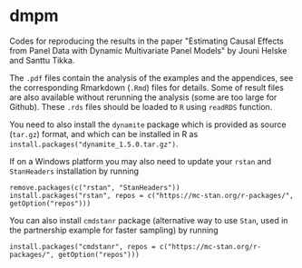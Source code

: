 # dmpm
Codes for reproducing the results in the paper "Estimating Causal Effects from Panel Data with Dynamic Multivariate Panel Models" by Jouni Helske and Santtu Tikka.

The `.pdf` files contain the analysis of the examples and the appendices, see the corresponding Rmarkdown (`.Rmd`) files for details. Some of result files are also available without rerunning the analysis (some are too large for Github). These `.rds` files should be loaded to `R` using `readRDS` function.

You need to also install the `dynamite` package which is provided as source (`tar.gz`) format, and which can be installed in R as `install.packages("dynamite_1.5.0.tar.gz")`.

If on a Windows platform you may also need to update your `rstan` and `StanHeaders` installation by running

```
remove.packages(c("rstan", "StanHeaders"))
install.packages("rstan", repos = c("https://mc-stan.org/r-packages/", getOption("repos")))
```

You can also install `cmdstanr` package (alternative way to use `Stan`, used in the partnership example for faster sampling) by running
```
install.packages("cmdstanr", repos = c("https://mc-stan.org/r-packages/", getOption("repos")))
```


